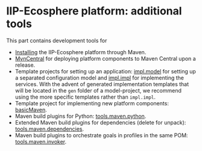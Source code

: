 # IIP-Ecosphere platform: additional tools

This part contains development tools for
* [Installing](Install/README.md) the IIP-Ecosphere platform through Maven.
* [MvnCentral](Install/README.md) for deploying  platform components to Maven Central upon a release.
* Template projects for setting up an application: [impl.model](impl.model/README.md) for setting up a separated configuration model and [impl.impl](impl.impl/README.md) for implementing the services. With the advent of generated implementation templates that will be located in the `gen` folder of a model-project, we recommend using the more specific templates rather than `impl.impl`.
* Template project for implementing new platform components: [basicMaven](basicMaven/README.md).
* Maven build plugins for Python: [tools.maven.python](tools.maven.python/README.md).
* Extended Maven build plugins for dependencies (delete for unpack): [tools.maven.dependencies](tools.maven.dependencies/README.md).
* Maven build plugins to orchestrate goals in profiles in the same POM: [tools.maven.invoker](tools.maven.invoker/README.md).
